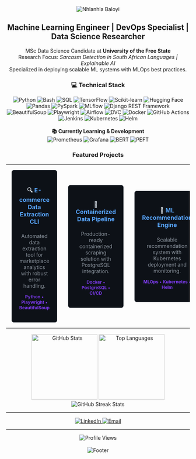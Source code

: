 <!-- Header Banner -->
<div align="center">
  <img src="https://capsule-render.vercel.app/api?type=waving&color=0D1117&height=120&section=header&text=Nhlanhla%20Baloyi&fontSize=40&fontColor=58A6FF&animation=fadeIn&fontAlignY=35" alt="Nhlanhla Baloyi"/>
</div>

<!-- Title -->
<h2 align="center">Machine Learning Engineer | DevOps Specialist | Data Science Researcher</h2>

<!-- About Me -->
<p align="center">
  MSc Data Science Candidate at <strong>University of the Free State</strong><br>
  Research Focus: <em>Sarcasm Detection in South African Languages | Explainable AI</em><br>
  Specialized in deploying scalable ML systems with MLOps best practices.
</p>

<!-- Tech Stack Section -->
<h3 align="center">💻 Technical Stack</h3>

<div align="center">
  <!-- Programming & Scripting -->
  <img src="https://img.shields.io/badge/Python-3776AB?style=for-the-badge&logo=python&logoColor=white&labelColor=black" alt="Python"/>
  <img src="https://img.shields.io/badge/Bash-121011?style=for-the-badge&logo=gnubash&logoColor=white" alt="Bash"/>
  <img src="https://img.shields.io/badge/SQL-003B57?style=for-the-badge&logo=postgresql&logoColor=white" alt="SQL"/>

  <!-- Machine Learning & Data -->
  <img src="https://img.shields.io/badge/TensorFlow-FF6F00?style=for-the-badge&logo=tensorflow&logoColor=white" alt="TensorFlow"/>
  <img src="https://img.shields.io/badge/Scikit--Learn-F7931E?style=for-the-badge&logo=scikit-learn&logoColor=white" alt="Scikit-learn"/>
  <img src="https://img.shields.io/badge/HuggingFace-FFD21E?style=for-the-badge&logo=huggingface&logoColor=black" alt="Hugging Face"/>
  <img src="https://img.shields.io/badge/Pandas-150458?style=for-the-badge&logo=pandas&logoColor=white" alt="Pandas"/>
  <img src="https://img.shields.io/badge/PySpark-E25A1C?style=for-the-badge&logo=apachespark&logoColor=white" alt="PySpark"/>
  <img src="https://img.shields.io/badge/MLflow-0194E2?style=for-the-badge&logo=mlflow&logoColor=white" alt="MLflow"/>

  <!-- Web & APIs -->
  <img src="https://img.shields.io/badge/Django%20REST-092E20?style=for-the-badge&logo=django&logoColor=white" alt="Django REST Framework"/>
  <img src="https://img.shields.io/badge/BeautifulSoup-4B8BBE?style=for-the-badge&logo=python&logoColor=white" alt="BeautifulSoup"/>
  <img src="https://img.shields.io/badge/Playwright-2EAD33?style=for-the-badge&logo=microsoftedge&logoColor=white" alt="Playwright"/>

  <!-- Workflow & Orchestration -->
  <img src="https://img.shields.io/badge/Airflow-017CEE?style=for-the-badge&logo=apacheairflow&logoColor=white" alt="Airflow"/>
  <img src="https://img.shields.io/badge/DVC-945DD6?style=for-the-badge&logo=dvc&logoColor=white" alt="DVC"/>

  <!-- DevOps & CI/CD -->
  <img src="https://img.shields.io/badge/Docker-2496ED?style=for-the-badge&logo=docker&logoColor=white" alt="Docker"/>
  <img src="https://img.shields.io/badge/GitHub%20Actions-2088FF?style=for-the-badge&logo=githubactions&logoColor=white" alt="GitHub Actions"/>
  <img src="https://img.shields.io/badge/Jenkins-D24939?style=for-the-badge&logo=jenkins&logoColor=white" alt="Jenkins"/>
    <img src="https://img.shields.io/badge/Kubernetes-326CE5?style=for-the-badge&logo=kubernetes&logoColor=white" alt="Kubernetes"/>
  <img src="https://img.shields.io/badge/Helm-0F1689?style=for-the-badge&logo=helm&logoColor=white" alt="Helm"/>
</div>

<br>

<!-- Learning Section -->
<div align="center">
  <strong>📚 Currently Learning & Development</strong><br>

  <!-- MLOps & Observability -->
  <img src="https://img.shields.io/badge/Prometheus-E6522C?style=for-the-badge&logo=prometheus&logoColor=white" alt="Prometheus"/>
  <img src="https://img.shields.io/badge/Grafana-F46800?style=for-the-badge&logo=grafana&logoColor=white" alt="Grafana"/>

  <!-- LLMs & NLP -->
  <img src="https://img.shields.io/badge/BERT-3E4651?style=for-the-badge&logo=google&logoColor=white" alt="BERT"/>
  <img src="https://img.shields.io/badge/PEFT-FFB000?style=for-the-badge&logo=huggingface&logoColor=black" alt="PEFT"/>
</div>


<!-- Featured Projects -->
<h3 align="center">Featured Projects</h3>
<div align="center">
  <table>
    <tr>
      <td style="width: 33%; padding: 15px;">
        <div style="background:#0D1117; border:1px solid #30363D; border-radius:6px; padding:20px; color:#C9D1D9;">
          <h4 align="center">🔍 <a href="https://github.com/codewithbab015/amazon-scraper-cli" style="color:#58A6FF; text-decoration:none;">E-commerce Data Extraction CLI</a></h4>
          <p align="center" style="color:#8B949E; font-size:14px;">Automated data extraction tool for marketplace analytics with robust error handling.</p>
          <p align="center" style="color:#7C3AED; font-size:12px;"><strong>Python • Playwright • BeautifulSoup</strong></p>
        </div>
      </td>
      <td style="width: 33%; padding: 15px;">
        <div style="background:#0D1117; border:1px solid #30363D; border-radius:6px; padding:20px; color:#C9D1D9;">
          <h4 align="center">🐳 <a href="https://github.com/codewithbab015/amazon-scraper-dockerized" style="color:#58A6FF; text-decoration:none;">Containerized Data Pipeline</a></h4>
          <p align="center" style="color:#8B949E; font-size:14px;">Production-ready containerized scraping solution with PostgreSQL integration.</p>
          <p align="center" style="color:#7C3AED; font-size:12px;"><strong>Docker • PostgreSQL • CI/CD</strong></p>
        </div>
      </td>
      <td style="width: 33%; padding: 15px;">
        <div style="background:#0D1117; border:1px solid #30363D; border-radius:6px; padding:20px; color:#C9D1D9;">
          <h4 align="center">🧠 <a href="https://github.com/codewithbab015/fnb-dataquest-recosys" style="color:#58A6FF; text-decoration:none;">ML Recommendation Engine</a></h4>
          <p align="center" style="color:#8B949E; font-size:14px;">Scalable recommendation system with Kubernetes deployment and monitoring.</p>
          <p align="center" style="color:#7C3AED; font-size:12px;"><strong>MLOps • Kubernetes • Helm</strong></p>
        </div>
      </td>
    </tr>
  </table>
</div>

<!-- GitHub Stats -->
<div align="center">
  <img height="180em" src="https://github-readme-stats.vercel.app/api?username=codewithbab015&show_icons=true&theme=tokyonight&include_all_commits=true&count_private=true" alt="GitHub Stats"/>
  <img height="180em" src="https://github-readme-stats.vercel.app/api/top-langs/?username=codewithbab015&layout=compact&langs_count=8&theme=tokyonight" alt="Top Languages"/>
  <br>
  <img src="https://github-readme-streak-stats.herokuapp.com/?user=codewithbab015&theme=tokyonight" alt="GitHub Streak Stats"/>
</div>

<hr>

<!-- Connect -->
<div align="center">
  <a href="https://www.linkedin.com/in/nhlanhla-baloyi-854933142/" target="_blank">
    <img src="https://img.shields.io/badge/LinkedIn-0077B5?style=flat-square&logo=linkedin&logoColor=white" alt="LinkedIn"/>
  </a>
  <a href="mailto:tekgameus@gmail.com">
    <img src="https://img.shields.io/badge/Email-EA4335?style=flat-square&logo=gmail&logoColor=white" alt="Email"/>
  </a>
</div>

<hr>

<!-- Footer -->
<div align="center">
  <img src="https://komarev.com/ghpvc/?username=codewithbab015&color=58A6FF&style=flat-square&label=Profile+Views" alt="Profile Views"/>
  <br><br>
  <img src="https://capsule-render.vercel.app/api?type=waving&color=0D1117&height=60&section=footer" alt="Footer"/>
</div>
